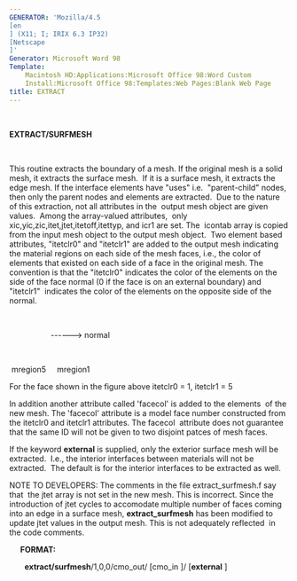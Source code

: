 ```yaml
---
GENERATOR: 'Mozilla/4.5 
[en
] (X11; I; IRIX 6.3 IP32) 
[Netscape
]'
Generator: Microsoft Word 98
Template: 
    Macintosh HD:Applications:Microsoft Office 98:Word Custom
    Install:Microsoft Office 98:Templates:Web Pages:Blank Web Page
title: EXTRACT
---
```


 

 **EXTRACT/SURFMESH**

  

  This routine extracts the boundary of a mesh. If the original mesh
  is a solid mesh, it extracts the surface mesh.  If it is a surface
  mesh, it extracts the edge mesh. If the interface elements have
  "uses" i.e.  "parent-child" nodes, then only the parent nodes and
  elements are extracted.  Due to the nature of this extraction, not
  all attributes in the  output mesh object are given values.  Among
  the array-valued attributes,  only
  xic,yic,zic,itet,jtet,itetoff,itettyp, and icr1 are set. The 
  icontab array is copied from the input mesh object to the output
  mesh object.  Two element based attributes, "itetclr0" and
  "itetclr1" are added to the output mesh indicating the material
  regions on each side of the mesh faces, i.e., the color of elements
  that existed on each side of a face in the original mesh. The
  convention is that the "itetclr0" indicates the color of the
  elements on the side of the face normal (0 if the face is on an
  external boundary) and "itetclr1"  indicates the color of the
  elements on the opposite side of the normal.

                     

                     ------&gt; normal

                     

   mregion5     mregion1
 
  For the face shown in the figure above itetclr0 = 1, itetclr1 = 5
 
  In addition another attribute called 'facecol' is added to the
  elements  of the new mesh. The 'facecol' attribute is a model face
  number constructed from the itetclr0 and itetclr1 attributes. The
  facecol  attribute does not guarantee that the same ID will not be
  given to two disjoint patces of mesh faces.
 
  If the keyword **external** is supplied, only the exterior surface
  mesh will be extracted.  I.e., the interior interfaces between
  materials will not be extracted.  The default is for the interior
  interfaces to be extracted as well.
 
  NOTE TO DEVELOPERS: The comments in the file extract\_surfmesh.f say
  that  the jtet array is not set in the new mesh. This is incorrect.
  Since the introduction of jtet cycles to accomodate multiple number
  of faces coming into an edge in a surface mesh,
  **extract\_surfmesh** has been modified to  update jtet values in
  the output mesh. This is not adequately reflected  in the code
  comments.

 

      **FORMAT:**

       
 **extract/surfmesh**/1,0,0/cmo\_out/
[cmo\_in
]/
[**external**
]
